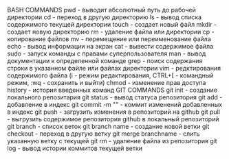 BASH COMMANDS
pwd - выводит абсолютный путь до рабочей директории
cd - переход в другую директорию
ls - вывод списка содержимого текущей директории
touch - создает новый файл
mkdir - создает новую директорию
rm - удаление файла или директории
cp - копирование файлов
mv - перемещение или переименование файла
echo - вывод  информации на экран
cat - вывести содержимое файла
sudo - запуск команды с правами суперпользователя
man - вывод документации к определенной команде
grep - поиск содержания строки в указанном файле или файлах директории
vim - редктирования содержимого файла (i - режим редактирования, CTRL+[ - командный режим, :wq - сохранить и выйти)
chmod - изменение прав доступа
history - история введенных команд
GIT COMMANDS
git init - создание локального репозитария
git status - вывод статуса репозитория
git add - добавление в индекс
git commit -m "" - коммит изменений добавленных в индекс
git push - загрузить изменения в репозиторий на github
git pull - выгрузить содержимое репозитория github в локальный репозиторий
git branch - список веток 
git branch name - создание новой ветки 
git checkout - переход в другую ветку
git merge branchname - слить указанную ветку с текущей
git rm - удаление файла из репозитория
git log - вывод истории коммитов текущей ветки
